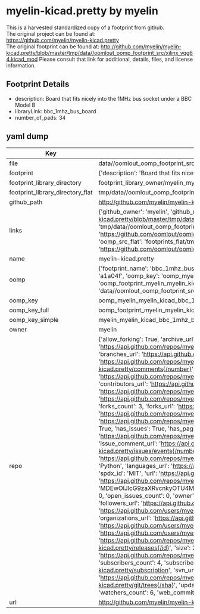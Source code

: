 # myelin-kicad.pretty by myelin  
This is a harvested standardized copy of a footprint from github.  
The original project can be found at:  
https://github.com/myelin/myelin-kicad.pretty  
The original footprint can be found at:
http://github.com/myelin/myelin-kicad.pretty/blob/master/tmp/data//oomlout_oomp_footprint_src/xilinx_vqg64.kicad_mod
Please consult that link for additional, details, files, and license information.  
## Footprint Details
* description: Board that fits nicely into the 1MHz bus socket under a BBC Model B  
* libraryLink: bbc_1mhz_bus_board  
* number_of_pads: 34  
## yaml dump  
| Key | Value |  
| --- | --- |  
| file | data//oomlout_oomp_footprint_src/myelin-kicad.pretty/bbc_1mhz_bus_board.kicad_mod |  
| footprint | {'description': 'Board that fits nicely into the 1MHz bus socket under a BBC Model B', 'libraryLink': 'bbc_1mhz_bus_board', 'number_of_pads': 34} |  
| footprint_library_directory | footprint_library_owner/myelin_myelin-kicad.pretty |  
| footprint_library_directory_flat | tmp/data//oomlout_oomp_footprint_src/footprints_flat/myelin_myelin_kicad_bbc_1mhz_bus_board/working |  
| github_path | http://github.com/myelin/myelin-kicad.pretty/blob/master/tmp/data//oomlout_oomp_footprint_src/bbc_1mhz_bus_board.kicad_mod |  
| links | {'github_owner': 'myelin', 'github_repo_name': 'myelin-kicad.pretty', 'github_src': 'http://github.com/myelin/myelin-kicad.pretty/blob/master/tmp/data//oomlout_oomp_footprint_src/xilinx_vqg64.kicad_mod', 'github_src_repo': 'https://github.com/myelin/myelin-kicad.pretty', 'oomp_bot': 'tmp/data//oomlout_oomp_footprint_src/footprints/myelin_myelin_kicad_bbc_1mhz_bus_board/working', 'oomp_bot_github': 'https://github.com/oomlout/oomlout_oomp_footprint_bot/tree/main/tmp/data//oomlout_oomp_footprint_src/footprints/myelin_myelin_kicad_bbc_1mhz_bus_board/working', 'oomp_src_flat': 'footprints_flat/tmp/data//oomlout_oomp_footprint_src/footprints_flat/myelin_myelin_kicad_bbc_1mhz_bus_board/working', 'oomp_src_flat_github': 'https://github.com/oomlout/oomlout_oomp_footprint_src/tree/main/tmp/data//oomlout_oomp_footprint_src/footprints_flat/myelin_myelin_kicad_bbc_1mhz_bus_board/working'} |  
| name | myelin-kicad.pretty |  
| oomp | {'footprint_name': 'bbc_1mhz_bus_board', 'library_name': 'myelin_kicad', 'md5': 'a1a04fe73e382a60fe4a822cfccca7b9', 'md5_10': 'a1a04fe73e', 'md5_5': 'a1a04', 'md5_6': 'a1a04f', 'oomp_key': 'oomp_myelin_myelin_kicad_bbc_1mhz_bus_board', 'oomp_key_extra': 'oomp_footprint_myelin_myelin_kicad_bbc_1mhz_bus_board', 'oomp_key_full': 'oomp_footprint_myelin_myelin_kicad_bbc_1mhz_bus_board_a1a04f', 'oomp_key_simple': 'myelin_myelin_kicad_bbc_1mhz_bus_board', 'original_filename': 'data//oomlout_oomp_footprint_src/myelin-kicad.pretty/bbc_1mhz_bus_board.kicad_mod', 'owner_name': 'myelin'} |  
| oomp_key | oomp_myelin_myelin_kicad_bbc_1mhz_bus_board |  
| oomp_key_full | oomp_footprint_myelin_myelin_kicad_bbc_1mhz_bus_board |  
| oomp_key_simple | myelin_myelin_kicad_bbc_1mhz_bus_board |  
| owner | myelin |  
| repo | {'allow_forking': True, 'archive_url': 'https://api.github.com/repos/myelin/myelin-kicad.pretty/{archive_format}{/ref}', 'archived': False, 'assignees_url': 'https://api.github.com/repos/myelin/myelin-kicad.pretty/assignees{/user}', 'blobs_url': 'https://api.github.com/repos/myelin/myelin-kicad.pretty/git/blobs{/sha}', 'branches_url': 'https://api.github.com/repos/myelin/myelin-kicad.pretty/branches{/branch}', 'clone_url': 'https://github.com/myelin/myelin-kicad.pretty.git', 'collaborators_url': 'https://api.github.com/repos/myelin/myelin-kicad.pretty/collaborators{/collaborator}', 'comments_url': 'https://api.github.com/repos/myelin/myelin-kicad.pretty/comments{/number}', 'commits_url': 'https://api.github.com/repos/myelin/myelin-kicad.pretty/commits{/sha}', 'compare_url': 'https://api.github.com/repos/myelin/myelin-kicad.pretty/compare/{base}...{head}', 'contents_url': 'https://api.github.com/repos/myelin/myelin-kicad.pretty/contents/{+path}', 'contributors_url': 'https://api.github.com/repos/myelin/myelin-kicad.pretty/contributors', 'created_at': '2015-01-21T09:23:34Z', 'default_branch': 'main', 'deployments_url': 'https://api.github.com/repos/myelin/myelin-kicad.pretty/deployments', 'description': "Phil Pearson's KiCad footprint library", 'disabled': False, 'downloads_url': 'https://api.github.com/repos/myelin/myelin-kicad.pretty/downloads', 'events_url': 'https://api.github.com/repos/myelin/myelin-kicad.pretty/events', 'fork': False, 'forks': 3, 'forks_count': 3, 'forks_url': 'https://api.github.com/repos/myelin/myelin-kicad.pretty/forks', 'full_name': 'myelin/myelin-kicad.pretty', 'git_commits_url': 'https://api.github.com/repos/myelin/myelin-kicad.pretty/git/commits{/sha}', 'git_refs_url': 'https://api.github.com/repos/myelin/myelin-kicad.pretty/git/refs{/sha}', 'git_tags_url': 'https://api.github.com/repos/myelin/myelin-kicad.pretty/git/tags{/sha}', 'git_url': 'git://github.com/myelin/myelin-kicad.pretty.git', 'has_discussions': False, 'has_downloads': True, 'has_issues': True, 'has_pages': False, 'has_projects': True, 'has_wiki': True, 'homepage': 'https://github.com/myelin/myelin-kicad.pretty', 'hooks_url': 'https://api.github.com/repos/myelin/myelin-kicad.pretty/hooks', 'html_url': 'https://github.com/myelin/myelin-kicad.pretty', 'id': 29581852, 'is_template': False, 'issue_comment_url': 'https://api.github.com/repos/myelin/myelin-kicad.pretty/issues/comments{/number}', 'issue_events_url': 'https://api.github.com/repos/myelin/myelin-kicad.pretty/issues/events{/number}', 'issues_url': 'https://api.github.com/repos/myelin/myelin-kicad.pretty/issues{/number}', 'keys_url': 'https://api.github.com/repos/myelin/myelin-kicad.pretty/keys{/key_id}', 'labels_url': 'https://api.github.com/repos/myelin/myelin-kicad.pretty/labels{/name}', 'language': 'Python', 'languages_url': 'https://api.github.com/repos/myelin/myelin-kicad.pretty/languages', 'license': {'key': 'mit', 'name': 'MIT License', 'node_id': 'MDc6TGljZW5zZTEz', 'spdx_id': 'MIT', 'url': 'https://api.github.com/licenses/mit'}, 'merges_url': 'https://api.github.com/repos/myelin/myelin-kicad.pretty/merges', 'milestones_url': 'https://api.github.com/repos/myelin/myelin-kicad.pretty/milestones{/number}', 'mirror_url': None, 'name': 'myelin-kicad.pretty', 'network_count': 3, 'node_id': 'MDEwOlJlcG9zaXRvcnkyOTU4MTg1Mg==', 'notifications_url': 'https://api.github.com/repos/myelin/myelin-kicad.pretty/notifications{?since,all,participating}', 'open_issues': 0, 'open_issues_count': 0, 'owner': {'avatar_url': 'https://avatars.githubusercontent.com/u/2219?v=4', 'events_url': 'https://api.github.com/users/myelin/events{/privacy}', 'followers_url': 'https://api.github.com/users/myelin/followers', 'following_url': 'https://api.github.com/users/myelin/following{/other_user}', 'gists_url': 'https://api.github.com/users/myelin/gists{/gist_id}', 'gravatar_id': '', 'html_url': 'https://github.com/myelin', 'id': 2219, 'login': 'myelin', 'node_id': 'MDQ6VXNlcjIyMTk=', 'organizations_url': 'https://api.github.com/users/myelin/orgs', 'received_events_url': 'https://api.github.com/users/myelin/received_events', 'repos_url': 'https://api.github.com/users/myelin/repos', 'site_admin': False, 'starred_url': 'https://api.github.com/users/myelin/starred{/owner}{/repo}', 'subscriptions_url': 'https://api.github.com/users/myelin/subscriptions', 'type': 'User', 'url': 'https://api.github.com/users/myelin'}, 'private': False, 'pulls_url': 'https://api.github.com/repos/myelin/myelin-kicad.pretty/pulls{/number}', 'pushed_at': '2021-07-19T00:10:48Z', 'releases_url': 'https://api.github.com/repos/myelin/myelin-kicad.pretty/releases{/id}', 'size': 207, 'ssh_url': 'git@github.com:myelin/myelin-kicad.pretty.git', 'stargazers_count': 6, 'stargazers_url': 'https://api.github.com/repos/myelin/myelin-kicad.pretty/stargazers', 'statuses_url': 'https://api.github.com/repos/myelin/myelin-kicad.pretty/statuses/{sha}', 'subscribers_count': 4, 'subscribers_url': 'https://api.github.com/repos/myelin/myelin-kicad.pretty/subscribers', 'subscription_url': 'https://api.github.com/repos/myelin/myelin-kicad.pretty/subscription', 'svn_url': 'https://github.com/myelin/myelin-kicad.pretty', 'tags_url': 'https://api.github.com/repos/myelin/myelin-kicad.pretty/tags', 'teams_url': 'https://api.github.com/repos/myelin/myelin-kicad.pretty/teams', 'temp_clone_token': None, 'topics': [], 'trees_url': 'https://api.github.com/repos/myelin/myelin-kicad.pretty/git/trees{/sha}', 'updated_at': '2021-07-19T00:10:51Z', 'url': 'https://api.github.com/repos/myelin/myelin-kicad.pretty', 'visibility': 'public', 'watchers': 6, 'watchers_count': 6, 'web_commit_signoff_required': False} |  
| url | http://github.com/myelin/myelin-kicad.pretty |  

